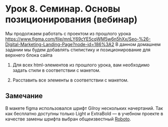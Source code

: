 # Урок 8. Семинар. Основы позиционирования (вебинар)

Мы продолжаем работать с проектом из прошлого урока https://www.figma.com/file/mnLY69cYE5cqWM5w6n5hXx/Seo-%26-Digital-Marketing-Landing-Page?node-id=186%3A2
В данном домашнем задании мы будем добавлять стилистику и позиционирование для верхнего блока сайта

1. Для всех html-элементов из прошлого урока, вам необходимо задать стили в соответствии с макетом.

2. Расставить все элементы в соответствии с макетом.

## Замечание
В макете figma использовался шрифт Gilroy нескольких начертаний. Так как бесплатно доступны только Light и ExtraBold — в учебном проекте в качестве замены шрифта выбран общеизвестный [Roboto](https://fonts.google.com/specimen/Roboto?query=Roboto "Ссылка на шрифт Roboto").